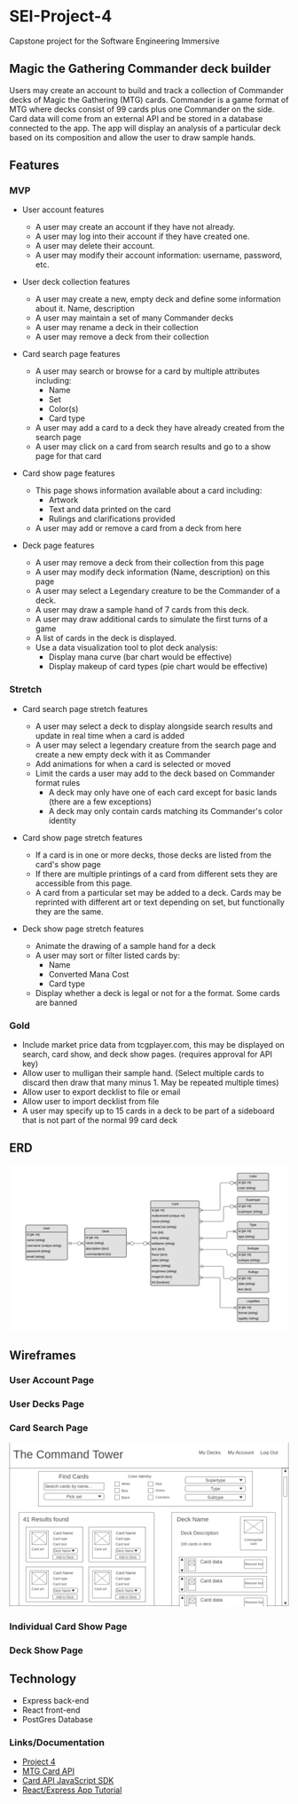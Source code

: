 # SEI-Project-4
Capstone project for the Software Engineering Immersive

## Magic the Gathering Commander deck builder
Users may create an account to build and track a collection of Commander decks of Magic the Gathering (MTG) cards. Commander is a game format of MTG where decks consist of 99 cards plus one Commander on the side. Card data will come from an external API and be stored in a database connected to the app. The app will display an analysis of a particular deck based on its composition and allow the user to draw sample hands.

## Features
### MVP
- User account features
  - A user may create an account if they have not already.
  - A user may log into their account if they have created one.
  - A user may delete their account.
  - A user may modify their account information: username, password, etc.
  
- User deck collection features
  - A user may create a new, empty deck and define some information about it. Name, description
  - A user may maintain a set of many Commander decks
  - A user may rename a deck in their collection
  - A user may remove a deck from their collection
  
- Card search page features
  - A user may search or browse for a card by multiple attributes including:
    - Name
    - Set
    - Color(s)
    - Card type
  - A user may add a card to a deck they have already created from the search page
  - A user may click on a card from search results and go to a show page for that card
  
- Card show page features
  - This page shows information available about a card including:
    - Artwork
    - Text and data printed on the card
    - Rulings and clarifications provided
  - A user may add or remove a card from a deck from here

- Deck page features
  - A user may remove a deck from their collection from this page
  - A user may modify deck information (Name, description) on this page
  - A user may select a Legendary creature to be the Commander of a deck.
  - A user may draw a sample hand of 7 cards from this deck.
  - A user may draw additional cards to simulate the first turns of a game
  - A list of cards in the deck is displayed.
  - Use a data visualization tool to plot deck analysis:
    - Display mana curve (bar chart would be effective)
    - Display makeup of card types (pie chart would be effective)


### Stretch
- Card search page stretch features
  - A user may select a deck to display alongside search results and update in real time when a card is added
  - A user may select a legendary creature from the search page and create a new empty deck with it as Commander
  - Add animations for when a card is selected or moved
  - Limit the cards a user may add to the deck based on Commander format rules
    - A deck may only have one of each card except for basic lands (there are a few exceptions)
    - A deck may only contain cards matching its Commander's color identity

- Card show page stretch features
  - If a card is in one or more decks, those decks are listed from the card's show page
  - If there are multiple printings of a card from different sets they are accessible from this page.
  - A card from a particular set may be added to a deck. Cards may be reprinted with different art or text depending on set, but functionally they are the same.

- Deck show page stretch features
  - Animate the drawing of a sample hand for a deck
  - A user may sort or filter listed cards by:
    - Name
    - Converted Mana Cost
    - Card type
  - Display whether a deck is legal or not for a the format. Some cards are banned


### Gold
- Include market price data from tcgplayer.com, this may be displayed on search, card show, and deck show pages. (requires approval for API key)
- Allow user to mulligan their sample hand. (Select multiple cards to discard then draw that many minus 1. May be repeated multiple times)
- Allow user to export decklist to file or email
- Allow user to import decklist from file
- A user may specify up to 15 cards in a deck to be part of a sideboard that is not part of the normal 99 card deck


## ERD
![](/planning/Project-4-ERD.png)

## Wireframes
### User Account Page

### User Decks Page

### Card Search Page
![](/planning/Card-Search-Page.png)

### Individual Card Show Page

### Deck Show Page



## Technology
- Express back-end
- React front-end
- PostGres Database


### Links/Documentation
- [Project 4](https://git.generalassemb.ly/jd-seir-4/project-4)
- [MTG Card API](https://docs.magicthegathering.io/)
- [Card API JavaScript SDK](https://github.com/MagicTheGathering/mtg-sdk-javascript)
- [React/Express App Tutorial](https://www.freecodecamp.org/news/create-a-react-frontend-a-node-express-backend-and-connect-them-together-c5798926047c/)
